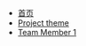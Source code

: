 <ul>
  <li><a href="/">首页</a></li>
  <li><a href="/chapter1">Project theme</a></li>
  <li><a href="Team Member 1.md">Team Member 1</a></li>
</ul>